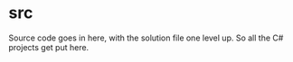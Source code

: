 # src

Source code goes in here, with the solution file one level up. So all the C# projects get put here.
